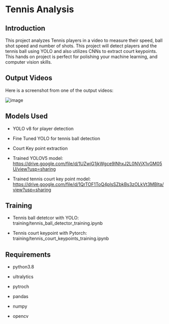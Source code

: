 # Tennis Analysis

## Introduction

This project analyzes Tennis players in a video to measure their speed, ball shot speed and number of shots. This project will detect players and the tennis ball using YOLO and also utilizes CNNs to extract court keypoints. This hands on project is perfect for polishing your machine learning, and computer vision skills.

## Output Videos

Here is a screenshot from one of the output videos:

![image](https://github.com/user-attachments/assets/406ffe34-38af-4e8d-8b34-89707a17837c)


## Models Used

- YOLO v8 for player detection

- Fine Tuned YOLO for tennis ball detection

- Court Key point extraction

- Trained YOLOV5 model: https://drive.google.com/file/d/1UZwiG1jkWgce9lNhxJ2L0NVjX1vGM05U/view?usp=sharing

- Trained tennis court key point model: https://drive.google.com/file/d/1QrTOF1ToQ4plsSZbkBs3zOLkVt3MBlta/view?usp=sharing

## Training

- Tennis ball detetcor with YOLO: training/tennis_ball_detector_training.ipynb
  
- Tennis court keypoint with Pytorch: training/tennis_court_keypoints_training.ipynb

## Requirements

- python3.8
  
- ultralytics
  
- pytroch
  
- pandas
  
- numpy
  
- opencv
